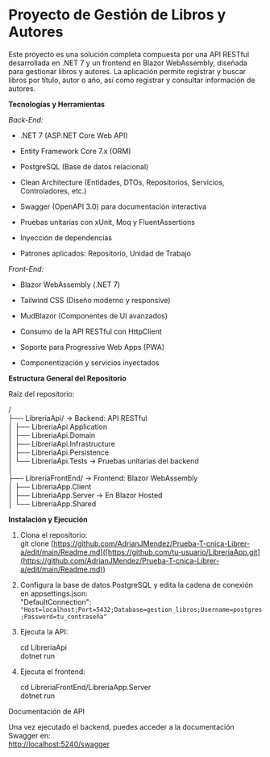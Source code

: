 ﻿
# Proyecto de Gestión de Libros y Autores

Este proyecto es una solución completa compuesta por una API RESTful desarrollada en .NET 7 y un frontend en Blazor WebAssembly, diseñada para gestionar libros y autores. La aplicación permite registrar y buscar libros por título, autor o año, así como registrar y consultar información de autores.

**Tecnologías y Herramientas**

*Back-End:*

-   .NET 7 (ASP.NET Core Web API)
    
-   Entity Framework Core 7.x (ORM)
    
-   PostgreSQL (Base de datos relacional)
    
-   Clean Architecture (Entidades, DTOs, Repositorios, Servicios, Controladores, etc.)
    
-   Swagger (OpenAPI 3.0) para documentación interactiva
    
-   Pruebas unitarias con xUnit, Moq y FluentAssertions
    
-   Inyección de dependencias
    
-   Patrones aplicados: Repositorio, Unidad de Trabajo
    

*Front-End:*

-   Blazor WebAssembly (.NET 7)
    
-   Tailwind CSS (Diseño moderno y responsive)
    
-   MudBlazor (Componentes de UI avanzados)
    
-   Consumo de la API RESTful con HttpClient
    
-   Soporte para Progressive Web Apps (PWA)
    
-   Componentización y servicios inyectados
    

**Estructura General del Repositorio**

Raíz del repositorio:

/  
├── LibreriaApi/ → Backend: API RESTful  
│ ├── LibreriaApi.Application  
│ ├── LibreriaApi.Domain  
│ ├── LibreriaApi.Infrastructure  
│ ├── LibreriaApi.Persistence  
│ └── LibreriaApi.Tests → Pruebas unitarias del backend  
│  
├── LibreriaFrontEnd/ → Frontend: Blazor WebAssembly  
│ ├── LibreriaApp.Client  
│ ├── LibreriaApp.Server → En Blazor Hosted  
│ └── LibreriaApp.Shared  


 **Instalación y Ejecución**

1.  Clona el repositorio:  
    git clone [https://github.com/AdrianJMendez/Prueba-T-cnica-Librer-a/edit/main/Readme.md]([https://github.com/tu-usuario/LibreriaApp.git](https://github.com/AdrianJMendez/Prueba-T-cnica-Librer-a/edit/main/Readme.md))
    
2.  Configura la base de datos PostgreSQL y edita la cadena de conexión en appsettings.json:  
    "DefaultConnection": `"Host=localhost;Port=5432;Database=gestion_libros;Username=postgres;Password=tu_contraseña"`
    
3.  Ejecuta la API:  
  

  

    cd LibreriaApi  
        dotnet run
    
4.  Ejecuta el frontend:  

    cd LibreriaFrontEnd/LibreriaApp.Server  
    dotnet run
    

Documentación de API

Una vez ejecutado el backend, puedes acceder a la documentación Swagger en:  
[http://localhost:5240/swagger](http://localhost:5240/swagger)
